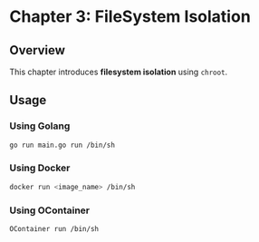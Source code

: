 # Chapter 3: FileSystem Isolation
 
 ## Overview
This chapter introduces **filesystem isolation** using `chroot`.  

 ## Usage

 ### Using Golang
 ```sh
 go run main.go run /bin/sh
 ```

 ### Using Docker
 ```sh
 docker run <image_name> /bin/sh
 ```

 ### Using OContainer
 ```sh
 OContainer run /bin/sh
 ```